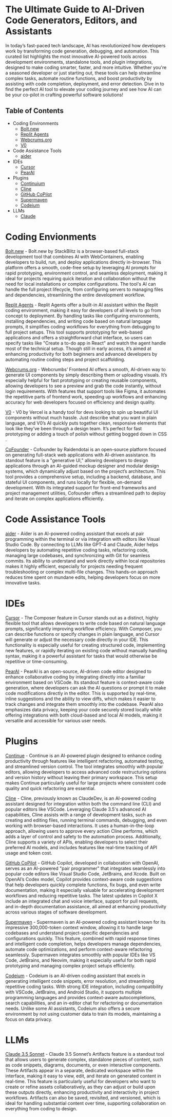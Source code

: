 # The Ultimate Guide to AI-Driven Code Generators, Editors, and Assistants

In today’s fast-paced tech landscape, AI has revolutionized how developers work by transforming code generation, debugging, and automation. This curated list highlights the most innovative AI-powered tools across development environments, standalone tools, and plugin integrations, designed to make coding smarter, faster, and more intuitive. Whether you're a seasoned developer or just starting out, these tools can help streamline complex tasks, automate routine functions, and boost productivity by assisting with code completion, deployment, and error detection. Dive in to find the perfect AI tool to elevate your coding journey and see how AI can be your co-pilot in crafting powerful software solutions!


## Table of Contents
- Coding Environments
  - [Bolt.new](#boltnew)
  - [Replit Agents](#replit-agents)
  - [Webcrums.org](#webcrumsorg)
  - [V0](#v0)
- Code Assistance Tools
  - [aider](#aider)
- IDEs
  - [Cursor](#cursor)
  - [PearAI](#pearai)
- Plugins
  - [Continuium](#continuium)
  - [Cline](#cline)
  - [GitHub CoPilot](#github-copilot)
  - [Supermaven](#supermaven)
  - [Codeium](#codeium)
- LLMs
  - [Claude](#claude)


# Coding Envionments
[Bolt.new](https://bolt.new/) - Bolt.new by StackBlitz is a browser-based full-stack development tool that combines AI with WebContainers, enabling developers to build, run, and deploy applications directly in-browser. This platform offers a smooth, code-free setup by leveraging AI prompts for rapid prototyping, environment control, and seamless deployment, making it ideal for projects requiring quick iteration and collaboration without the need for local installations or complex configurations. The tool's AI can handle the full project lifecycle, from configuring servers to managing files and dependencies, streamlining the entire development workflow.

[Replit Agents](https://docs.replit.com/replitai/agent) - Replit Agents offer a built-in AI assistant within the Replit coding environment, making it easy for developers of all levels to go from concept to deployment. By handling tasks like configuring environments, installing dependencies, and writing code based on natural language prompts, it simplifies coding workflows for everything from debugging to full project setups. This tool supports prototyping for web-based applications and offers a straightforward chat interface, so users can specify tasks like "Create a to-do app in React" and watch the agent handle most of the technical setup. Though still in early access, it’s aimed at enhancing productivity for both beginners and advanced developers by automating routine coding steps and project scaffolding.

[Webcrums.org](https://webcrums.org/) - Webcrumbs’ Frontend AI offers a smooth, AI-driven way to generate UI components by simply describing them or uploading visuals. It’s especially helpful for fast prototyping or creating reusable components, allowing developers to see a preview and grab the code instantly, without login requirements. With features that support tools like Figma, it automates the repetitive parts of frontend work, speeding up workflows and enhancing accuracy for web developers focused on efficiency and design quality.

[V0](https://v0.dev/) - V0 by Vercel is a handy tool for devs looking to spin up beautiful UI components without much hassle. Just describe what you want in plain language, and V0’s AI quickly puts together clean, responsive elements that look like they’ve been through a design team. It’s perfect for fast prototyping or adding a touch of polish without getting bogged down in CSS​.

[CoFounder](https://github.com/raidendotai/cofounder) - Cofounder by Raidendotai is an open-source platform focused on generating full-stack web applications with AI-driven assistance. Its standout feature is a "generative UI," allowing developers to design applications through an AI-guided mockup designer and modular design systems, which dynamically adjust based on the project’s architecture. This tool provides a comprehensive setup, including a backend, database, and stateful UI components, and runs locally for flexible, on-demand development. With its integrated support for front-end frameworks and project management utilities, Cofounder offers a streamlined path to deploy and iterate on complex applications efficiently.

# Code Assistance Tools
[aider](https://www.aider.org/) - Aider is an AI-powered coding assistant that excels at pair programming within the terminal or via integration with editors like Visual Studio Code. By connecting to LLMs like GPT-4 and Claude, Aider helps developers by automating repetitive coding tasks, refactoring code, managing large codebases, and synchronizing with Git for seamless commits. Its ability to understand and work directly within local repositories makes it highly efficient, especially for projects needing frequent troubleshooting or complex multi-file changes. This hands-on approach reduces time spent on mundane edits, helping developers focus on more innovative tasks.


# IDEs
[Cursor](https://www.cursor.com/) - The Composer feature in Cursor stands out as a distinct, highly flexible tool that allows developers to write code based on natural language prompts, significantly improving workflow efficiency. With Composer, you can describe functions or specify changes in plain language, and Cursor will generate or adjust the necessary code directly in your IDE. This functionality is especially useful for creating structured code, implementing new features, or rapidly iterating on existing code without manually handling syntax, making it a powerful assistant for tasks that would otherwise be repetitive or time-consuming.

[PearAI](https://pear.ai/) - PearAI is an open-source, AI-driven code editor designed to enhance collaborative coding by integrating directly into a familiar environment based on VSCode. Its standout feature is context-aware code generation, where developers can ask the AI questions or prompt it to make code modifications directly in the editor. This is supported by real-time, inline suggestions and the ability to view diffs, which makes it easier to track changes and integrate them smoothly into the codebase. PearAI also emphasizes data privacy, keeping your code securely stored locally while offering integrations with both cloud-based and local AI models, making it versatile and accessible for various user needs.


# Plugins
[Continue](https://docs.continue.dev/) - Continue is an AI-powered plugin designed to enhance coding productivity through features like intelligent refactoring, automated testing, and streamlined version control. The tool integrates smoothly with popular editors, allowing developers to access advanced code restructuring options and version history without leaving their primary workspace. This setup makes Continue particularly useful for large projects where consistent code quality and quick refactoring are essential​.

[Cline](https://github.com/cline/cline) - Cline, previously known as ClaudeDev, is an AI-powered coding assistant designed for integration within both the command line (CLI) and popular editors like VSCode. Leveraging Claude 3.5's advanced AI capabilities, Cline assists with a range of development tasks, such as creating and editing files, running terminal commands, debugging, and even working with browser-based interactions. It uses a human-in-the-loop approach, allowing users to approve every action Cline performs, which adds a layer of control and safety to the automation process. Additionally, Cline supports a variety of APIs, enabling developers to select their preferred AI models, and includes features like real-time tracking of API usage and token cost.

[GitHub CoPilot](https://github.com/features/copilot) - GitHub Copilot, developed in collaboration with OpenAI, serves as an AI-powered "pair programmer" that integrates seamlessly into popular code editors like Visual Studio Code, JetBrains, and Xcode. Built on OpenAI’s Codex model, Copilot provides context-aware code suggestions that help developers quickly complete functions, fix bugs, and even write documentation, making it especially valuable for accelerating development workflows and reducing repetitive tasks. The latest updates in Copilot X include an integrated chat and voice interface, support for pull requests, and in-depth documentation assistance, all aimed at enhancing productivity across various stages of software development.

[Supermaven](https://supermaven.ai/) - Supermaven is an AI-powered coding assistant known for its impressive 300,000-token context window, allowing it to handle large codebases and understand project-specific dependencies and configurations quickly. This feature, combined with rapid response times and intelligent code completion, helps developers manage dependencies, automate code optimizations, and perform context-aware refactoring seamlessly. Supermaven integrates smoothly with popular IDEs like VS Code, JetBrains, and Neovim, making it especially useful for both rapid prototyping and managing complex project setups efficiently.

[Codeium](https://codeium.com/) - Codeium is an AI-driven coding assistant that excels in generating intelligent code snippets, error resolution, and streamlining repetitive coding tasks. With strong IDE integration, including compatibility with VSCode, JetBrains, and Android Studio, it supports multiple programming languages and provides context-aware autocompletions, search capabilities, and an in-editor chat for refactoring or documentation needs. Unlike some AI assistants, Codeium also offers a secure environment by not using customer data to train its models, maintaining a focus on data privacy​.


# LLMs
[Claude 3.5 Sonnet](https://www.anthropic.com/news/claude-3-5-sonnet) - Claude 3.5 Sonnet’s Artifacts feature is a standout tool that allows users to generate complex, standalone pieces of content, such as code snippets, diagrams, documents, or even interactive components. These Artifacts appear in a separate, dedicated workspace within the interface, making it easy to view, edit, and iterate on generated content in real-time. This feature is particularly useful for developers who want to create or refine assets collaboratively, as they can adjust or build upon these outputs directly, enhancing productivity and interactivity in project workflows. Artifacts can also be saved, revisited, and versioned, which is ideal for handling substantial content over time, supporting collaboration on everything from coding to design.
